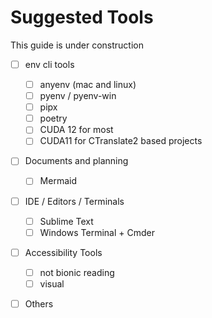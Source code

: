 # Suggested Tools

This guide is under construction

- [ ] env cli tools
    - [ ] anyenv (mac and linux)
    - [ ] pyenv / pyenv-win
    - [ ] pipx
    - [ ] poetry
    - [ ] CUDA 12 for most
    - [ ] CUDA11 for CTranslate2 based projects
- [ ] Documents and planning
    - [ ] Mermaid
- [ ] IDE / Editors / Terminals
    - [ ] Sublime Text
    - [ ] Windows Terminal + Cmder 
- [ ] Accessibility Tools
    - [ ] not bionic reading
    - [ ] visual
- [ ] Others
 